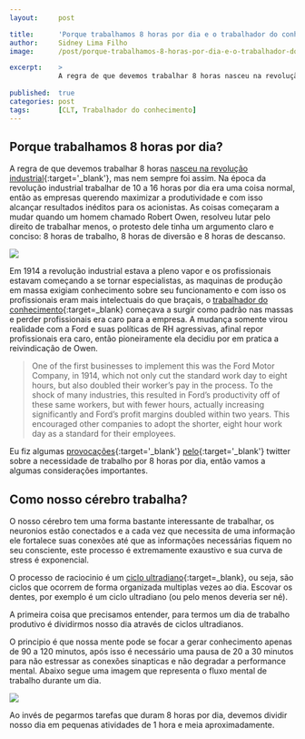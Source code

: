 ```yaml
---
layout:     post

title:      'Porque trabalhamos 8 horas por dia e o trabalhador do conhecimento'
author:     Sidney Lima Filho
image:      /post/porque-trabalhamos-8-horas-por-dia-e-o-trabalhador-do-conhecimento/capa.jpg

excerpt:    > 
            A regra de que devemos trabalhar 8 horas nasceu na revolução industrial, mas nem sempre foi assim.
           
published:  true
categories: post
tags:       [CLT, Trabalhador do conhecimento]
---
```


## Porque trabalhamos 8 horas por dia?

A regra de que devemos trabalhar 8 horas [nasceu na revolução industrial](http://www.todayifoundout.com/index.php/2011/05/why-a-typical-work-day-is-eight-hours-long/){:target='_blank'}, mas nem sempre foi assim. Na época da revolução industrial trabalhar de 10 a 16 horas por dia era uma coisa normal, então as empresas querendo maximizar a produtividade e com isso alcançar resultados inéditos para os acionistas. As coisas começaram a mudar quando um homem chamado Robert Owen, resolveu lutar pelo direito de trabalhar menos, o protesto dele tinha um argumento claro e conciso: 8 horas de trabalho, 8 horas de diversão e 8 horas de descanso.

<img src="8x8x8.jpg" />

Em 1914 a revolução industrial estava a pleno vapor e os profissionais estavam começando a se tornar especialistas, as maquinas de produção em massa exigiam conhecimento sobre seu funcionamento e com isso os profissionais eram mais intelectuais do que braçais, o [trabalhador do conhecimento](http://pt.wikipedia.org/wiki/Trabalhador_do_conhecimento){:target=_blank} começava a surgir como padrão nas massas e perder profissionais era caro para a empresa. A mudança somente virou realidade com a Ford e suas políticas de RH agressivas, afinal repor profissionais era caro, então pioneiramente ela decidiu por em pratica a reivindicação de Owen.

>   One of the first businesses to implement this was the Ford Motor Company, in 1914, which not only cut the standard work day to eight hours, but also doubled their worker’s pay in the process.  To the shock of many industries, this resulted in Ford’s productivity off of these same workers, but with fewer hours, actually increasing significantly and Ford’s profit margins doubled within two years.  This encouraged other companies to adopt the shorter, eight hour work day as a standard for their employees.

Eu fiz algumas [provocações](https://twitter.com/sidneylimafilho/status/348578102089240576){:target='_blank'} [pelo](https://twitter.com/sidneylimafilho/status/348576205928275971){:target='_blank'} twitter sobre a necessidade de trabalho por 8 horas por dia, então vamos a algumas considerações importantes.


## Como nosso cérebro trabalha?

O nosso cérebro tem uma forma bastante interessante de trabalhar, os neuronios estão conectados e a cada vez que necessita de uma informação ele fortalece suas conexões até que as informações necessárias fiquem no seu consciente, este processo é extremamente exaustivo e sua curva de stress é exponencial. 

O processo de raciocinio é um [ciclo ultradiano](https://en.wikipedia.org/wiki/Ultradian){:target=_blank}, ou seja, são ciclos que ocorrem de forma organizada multiplas vezes ao dia. Escovar os dentes, por exemplo é um ciclo ultradiano (ou pelo menos deveria ser né).

A primeira coisa que precisamos entender, para termos um dia de trabalho produtivo é dividirmos nosso dia através de ciclos ultradianos. 

O principio é que nossa mente pode se focar a gerar conhecimento apenas de 90 a 120 minutos, após isso é necessário uma pausa de 20 a 30 minutos para não estressar as conexões sinapticas e não degradar a performance mental. Abaixo segue uma imagem que representa o fluxo mental de trabalho durante um dia.

<img src="ultradian-cycle.jpg" />

Ao invés de pegarmos tarefas que duram 8 horas por dia, devemos dividir nosso dia em pequenas atividades de 1 hora e meia aproximadamente.













